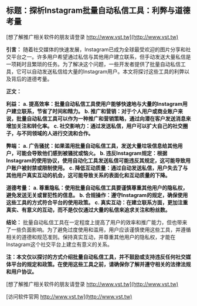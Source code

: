 ## **标题：探析Instagram批量自动私信工具：利弊与道德考量**

[想了解推广相关软件的朋友请登录 http://www.vst.tw](http://www.vst.tw)

**引言：**
随着社交媒体的快速发展，Instagram已成为全球最受欢迎的图片分享和社交平台之一。许多用户希望通过私信与其他用户建立联系，但手动发送大量私信是一项耗时且繁琐的任务。为了解决这个问题，一些开发者提供了批量自动私信工具，它可以自动发送私信给大量的Instagram用户。本文将探讨这些工具的利弊以及背后的道德考量。

**正文：**

**利益：**
**a. 提高效率：批量自动私信工具使用户能够快速地与大量的Instagram用户建立联系，节省了时间和精力。**
**b. 推广和营销：对于个人用户或商业账户来说，批量自动私信工具可以作为一种推广和营销策略，通过向潜在客户发送消息来增加关注和转化率。**
**c. 社交影响力：通过发送私信，用户可以扩大自己的社交圈子，与不同领域的人进行交流和合作。**

**弊端：**
**a. 广告骚扰：如果滥用批量自动私信工具，发送大量垃圾信息给其他用户，可能会导致他们感到被骚扰或恼火。**
**b. 违反Instagram规定：根据Instagram的使用协议，使用自动化工具发送私信可能违反其规定，这可能导致用户账户被封禁或限制使用。**
**c. 降低互动质量：通过自动发送私信，用户失去了与其他用户真实互动的机会，这可能导致关系的表面化和互动质量的下降。**

**道德考量：**
**a. 尊重隐私：使用批量自动私信工具要谨慎尊重其他用户的隐私权，避免发送无关或冒犯性的信息。**
**b. 合规操作：遵守Instagram的规定，确保使用这些工具的方式符合平台的使用政策。**
**c. 真实互动：在建立联系方面，更加注重真实、有意义的互动，而不是仅仅通过大量的私信来追求关注和粉丝数。**

**结论：**
批量自动私信工具在一定程度上提高了用户的效率和推广能力，但也带来了一些负面影响。为了避免过度使用和滥用，用户应该谨慎使用这些工具，并遵循相关的道德和规范准则。保持真实互动，并尊重其他用户的隐私权，才能在Instagram这个社交平台上建立有意义的关系。

**注：本文仅以探讨的方式介绍批量自动私信工具，并不鼓励或支持违反任何社交媒体平台的规定和政策。在使用这些工具之前，请确保你了解并遵守相关的法律法规和用户协议。**

[想了解推广相关软件的朋友请登录 http://www.vst.tw](http://www.vst.tw)


[访问软件官网 http://www.vst.tw](http://www.vst.tw)
